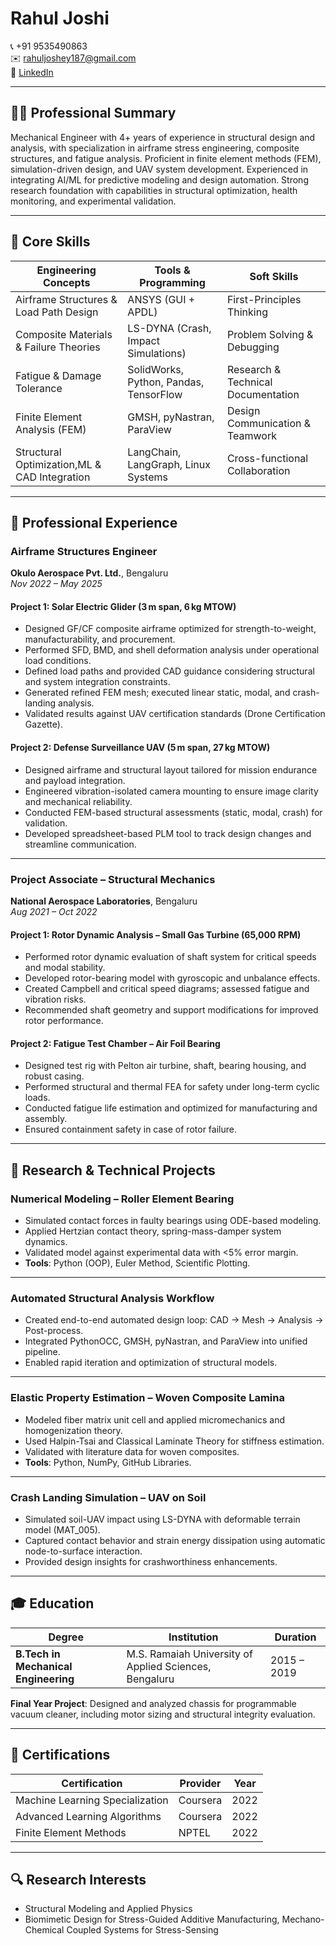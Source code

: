 # Rahul Joshi

📞 +91 9535490863  
✉️ rahuljoshey187@gmail.com  
🔗 [LinkedIn](https://www.linkedin.com/in/rahul-joshey/)

---

## 🧑‍💼 Professional Summary

Mechanical Engineer with 4+ years of experience in structural design and analysis, with specialization in airframe stress engineering, composite structures, and fatigue analysis. Proficient in finite element methods (FEM), simulation-driven design, and UAV system development. Experienced in integrating AI/ML for predictive modeling and design automation. Strong research foundation with capabilities in structural optimization, health monitoring, and experimental validation.

---

## 🧠 Core Skills

| **Engineering Concepts**                  | **Tools & Programming**                  | **Soft Skills**                      |
|-------------------------------------------|------------------------------------------|--------------------------------------|
| Airframe Structures & Load Path Design    | ANSYS (GUI + APDL)                       | First-Principles Thinking            |
| Composite Materials & Failure Theories    | LS-DYNA (Crash, Impact Simulations)      | Problem Solving & Debugging          |
| Fatigue & Damage Tolerance                | SolidWorks, Python, Pandas, TensorFlow   | Research & Technical Documentation   |
| Finite Element Analysis (FEM)             | GMSH, pyNastran, ParaView                | Design Communication & Teamwork      |
| Structural Optimization,ML & CAD Integration | LangChain, LangGraph, Linux Systems      | Cross-functional Collaboration       |

---

## 💼 Professional Experience

### **Airframe Structures Engineer**  
**Okulo Aerospace Pvt. Ltd.**, Bengaluru  
*Nov 2022 – May 2025*

#### **Project 1: Solar Electric Glider (3 m span, 6 kg MTOW)**  
- Designed GF/CF composite airframe optimized for strength-to-weight, manufacturability, and procurement.  
- Performed SFD, BMD, and shell deformation analysis under operational load conditions.  
- Defined load paths and provided CAD guidance considering structural and system integration constraints.  
- Generated refined FEM mesh; executed linear static, modal, and crash-landing analysis.  
- Validated results against UAV certification standards (Drone Certification Gazette).

#### **Project 2: Defense Surveillance UAV (5 m span, 27 kg MTOW)**  
- Designed airframe and structural layout tailored for mission endurance and payload integration.  
- Engineered vibration-isolated camera mounting to ensure image clarity and mechanical reliability.  
- Conducted FEM-based structural assessments (static, modal, crash) for validation.  
- Developed spreadsheet-based PLM tool to track design changes and streamline communication.

---

### **Project Associate – Structural Mechanics**  
**National Aerospace Laboratories**, Bengaluru  
*Aug 2021 – Oct 2022*

#### **Project 1: Rotor Dynamic Analysis – Small Gas Turbine (65,000 RPM)**  
- Performed rotor dynamic evaluation of shaft system for critical speeds and modal stability.  
- Developed rotor-bearing model with gyroscopic and unbalance effects.  
- Created Campbell and critical speed diagrams; assessed fatigue and vibration risks.  
- Recommended shaft geometry and support modifications for improved rotor performance.

#### **Project 2: Fatigue Test Chamber – Air Foil Bearing**  
- Designed test rig with Pelton air turbine, shaft, bearing housing, and robust casing.  
- Performed structural and thermal FEA for safety under long-term cyclic loads.  
- Conducted fatigue life estimation and optimized for manufacturing and assembly.  
- Ensured containment safety in case of rotor failure.

---

## 🔬 Research & Technical Projects

### **Numerical Modeling – Roller Element Bearing**  
- Simulated contact forces in faulty bearings using ODE-based modeling.  
- Applied Hertzian contact theory, spring-mass-damper system dynamics.  
- Validated model against experimental data with <5% error margin.  
- **Tools**: Python (OOP), Euler Method, Scientific Plotting.

---

### **Automated Structural Analysis Workflow**  
- Created end-to-end automated design loop: CAD → Mesh → Analysis → Post-process.  
- Integrated PythonOCC, GMSH, pyNastran, and ParaView into unified pipeline.  
- Enabled rapid iteration and optimization of structural models.

---

### **Elastic Property Estimation – Woven Composite Lamina**  
- Modeled fiber matrix unit cell and applied micromechanics and homogenization theory.  
- Used Halpin-Tsai and Classical Laminate Theory for stiffness estimation.  
- Validated with literature data for woven composites.  
- **Tools**: Python, NumPy, GitHub Libraries.

---

### **Crash Landing Simulation – UAV on Soil**  
- Simulated soil-UAV impact using LS-DYNA with deformable terrain model (MAT_005).  
- Captured contact behavior and strain energy dissipation using automatic node-to-surface interaction.  
- Provided design insights for crashworthiness enhancements.

---

## 🎓 Education

| Degree | Institution | Duration |
|--------|-------------|----------|
| **B.Tech in Mechanical Engineering** | M.S. Ramaiah University of Applied Sciences, Bengaluru | 2015 – 2019 |

**Final Year Project**: Designed and analyzed chassis for programmable vacuum cleaner, including motor sizing and structural integrity evaluation.

---

## 📜 Certifications

| Certification | Provider | Year |
|---------------|----------|------|
| Machine Learning Specialization | Coursera | 2022 |
| Advanced Learning Algorithms | Coursera | 2022 |
| Finite Element Methods | NPTEL | 2022 |

---

## 🔍 Research Interests

- Structural Modeling and Applied Physics  
- Biomimetic Design for Stress-Guided Additive Manufacturing, Mechano-Chemical Coupled Systems for Stress-Sensing
